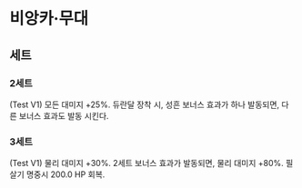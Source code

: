 # 비앙카·무대

## 세트

### 2세트

(Test V1) 모든 대미지 +25%. 듀란달 장착 시, 성흔 보너스 효과가 하나 발동되면, 다른 보너스 효과도 발동 시킨다.

### 3세트

(Test V1) 물리 대미지 +30%. 2세트 보너스 효과가 발동되면, 물리 대미지 +80%. 필살기 명중시 200.0 HP 회복.
